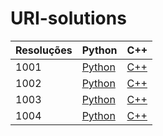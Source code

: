 # URI-solutions

| Resoluções                          | Python | C++ |
|-------------------------------------|--------|--------|
| 1001 | [Python](./python/1001.py) | [C++](./c++/1001.cpp) |
| 1002 | [Python](./python/1002.py) | [C++](./c++/1002.cpp) |
| 1003 | [Python](./python/1003.py) | [C++](./c++/1003.cpp) |
| 1004 | [Python](./python/1004.py) | [C++](./c++/1004.cpp) |
